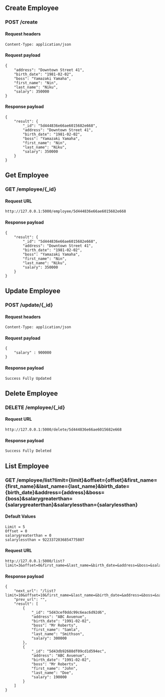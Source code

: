 ## Create Employee

### POST /create

#### Request headers

    Content-Type: application/json

#### Request payload

    {
        "address": "Downtown Street 41",
        "birth_date": "1981-02-02",
        "boss": "Yamazaki Yamaha",
        "first_name": "Nin",
        "last_name": "Niku",
        "salary": 350000
    }

#### Response payload

    {
        "result": {
            "_id": "5d444836e66ae6015682e668",
            "address": "Downtown Street 41",
            "birth_date": "1981-02-02",
            "boss": "Yamazaki Yamaha",
            "first_name": "Nin",
            "last_name": "Niku",
            "salary": 350000
        }
    }

## Get Employee

### GET /employee/{_id}

#### Request URL

    http://127.0.0.1:5000/employee/5d444836e66ae6015682e668

#### Response payload

    {
        "result": {
            "_id": "5d444836e66ae6015682e668",
            "address": "Downtown Street 41",
            "birth_date": "1981-02-02",
            "boss": "Yamazaki Yamaha",
            "first_name": "Nin",
            "last_name": "Niku",
            "salary": 350000
        }
    }

## Update Employee

### POST /update/{_id}

#### Request headers

    Content-Type: application/json

#### Request payload

    {
        "salary" : 900000
    }

#### Response payload

    Success Fully Updated

## Delete Employee

### DELETE /employee/{_id}

#### Request URL

    http://127.0.0.1:5000/delete/5d444836e66ae6015682e668

#### Response payload

    Success Fully Deleted


## List Employee

### GET /employee/list?limit={limit}&offset={offset}&first_name={first_name}&last_name={last_name}&birth_date={birth_date}&address={address}&boss={boss}&salarygreaterthan={salarygreaterthan}&salarylessthan={salarylessthan}

#### Default Values
    Limit = 5
    Offset = 0
    salarygreaterthan = 0
    salarylessthan = 9223372036854775807

#### Request URL

    http://127.0.0.1:5000/list?limit=3&offset=0&first_name=&last_name=&birth_date=&address=&boss=&salarygreaterthan=&salarylessthan=

#### Response payload

    {
        "next_url": "/list?limit=10&offset=10&first_name=&last_name=&birth_date=&address=&boss=&salarygreaterthan=0&salarylessthan=9223372036854775807",
        "prev_url": "",
        "result": [
            {
                "_id": "5d43cef0ddc99c6eac6d92d6",
                "address": "ABC Avuenue",
                "birth_date": "1991-02-02",
                "boss": "Mr Roberts",
                "first_name": "Samla",
                "last_name": "Smithson",
                "salary": 300000
            },
            {
                "_id": "5d43db92688df09cd1d594ec",
                "address": "ABC Avuenue",
                "birth_date": "1991-02-02",
                "boss": "Mr Roberts",
                "first_name": "John",
                "last_name": "Doe",
                "salary": 190000
            }
        ]
    }
